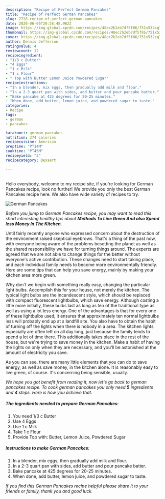 ```yaml
---
description: "Recipe of Perfect German Pancakes"
title: "Recipe of Perfect German Pancakes"
slug: 2728-recipe-of-perfect-german-pancakes
date: 2020-06-05T20:58:48.962Z
image: https://img-global.cpcdn.com/recipes/48ec2b2eb7df5f86/751x532cq70/german-pancakes-recipe-main-photo.jpg
thumbnail: https://img-global.cpcdn.com/recipes/48ec2b2eb7df5f86/751x532cq70/german-pancakes-recipe-main-photo.jpg
cover: https://img-global.cpcdn.com/recipes/48ec2b2eb7df5f86/751x532cq70/german-pancakes-recipe-main-photo.jpg
author: Dennis Jefferson
ratingvalue: 4
reviewcount: 12
recipeingredient:
- "1/3 c Butter"
- "4 Eggs"
- "1 c Milk"
- "1 c Flour"
- " Top with Butter Lemon Juice Powdered Sugar"
recipeinstructions:
- "In a blender, mix eggs, then gradually add milk and flour."
- "In a 2-3 quart pan with sides, add butter and pour pancake batter."
- "Bake pancake at 425 degrees for 20-25 minutes."
- "When done, add butter, lemon juice, and powdered sugar to taste."
categories:
- Recipe
tags:
- german
- pancakes

katakunci: german pancakes 
nutrition: 274 calories
recipecuisine: American
preptime: "PT14M"
cooktime: "PT45M"
recipeyield: "3"
recipecategory: Dessert

---
```

<br>
Hello everybody, welcome to my recipe site, if you're looking for German Pancakes recipe, look no further! We provide you only the best German Pancakes recipe here. We also have wide variety of recipes to try.
<br>


![German Pancakes](https://img-global.cpcdn.com/recipes/48ec2b2eb7df5f86/751x532cq70/german-pancakes-recipe-main-photo.jpg)

<i>Before you jump to German Pancakes recipe, you may want to read this short interesting healthy tips about 
<strong>Methods To Live Green And also Spend less Money In The Kitchen</strong>.</i>
</br>

Until fairly recently anyone who expressed concern about the destruction of the environment raised skeptical eyebrows. That's a thing of the past now, with everyone being aware of the problems besetting the planet as well as the shared responsibility we have for turning things around. The experts are agreed that we are not able to change things for the better without everyone's active contribution. These changes need to start taking place, and each individual family needs to become more environmentally friendly. Here are some tips that can help you save energy, mainly by making your kitchen area more green.

Why don't we begin with something really easy, changing the particular light bulbs. Accomplish this for your house, not merely the kitchen. The typical light bulbs are the incandescent style, which should be replaced with compact fluorescent lightbulbs, which save energy. Although costing a little more initially, these bulbs last as long as ten of the traditional type as well as using a lot less energy. One of the advantages is that for every one of these lightbulbs used, it ensures that approximately ten normal lightbulbs less will probably end up at a landfill site. You also have to obtain the habit of turning off the lights when there is nobody in a area. The kitchen lights especially are often left on all day long, just because the family tends to spend a lot of time there. This additionally takes place in the rest of the house, but we're trying to save money in the kitchen. Make a habit of having the lights on only when they are necessary, and you'll be astonished at the amount of electricity you save.

As you can see, there are many little elements that you can do to save energy, as well as save money, in the kitchen alone. It is reasonably easy to live green, of course. It's concerning being sensible, usually.


<i>We hope you got benefit from reading it, now let's go back to german pancakes recipe. To cook german pancakes you only need <strong>5</strong> ingredients and <strong>4</strong> steps. Here is how you achieve that.
</i>

##### The ingredients needed to prepare German Pancakes:

1. You need 1/3 c Butter
1. Use 4 Eggs
1. Use 1 c Milk
1. Take 1 c Flour
1. Provide  Top with: Butter, Lemon Juice, Powdered Sugar


##### Instructions to make German Pancakes:

1. In a blender, mix eggs, then gradually add milk and flour.
1. In a 2-3 quart pan with sides, add butter and pour pancake batter.
1. Bake pancake at 425 degrees for 20-25 minutes.
1. When done, add butter, lemon juice, and powdered sugar to taste.


<i>If you find this German Pancakes recipe helpful please share it to your friends or family, thank you and good luck.</i>
